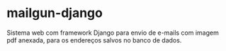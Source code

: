 # mailgun-django
Sistema web com framework Django para envio de e-mails com imagem pdf anexada, para os endereços salvos no banco de dados.
